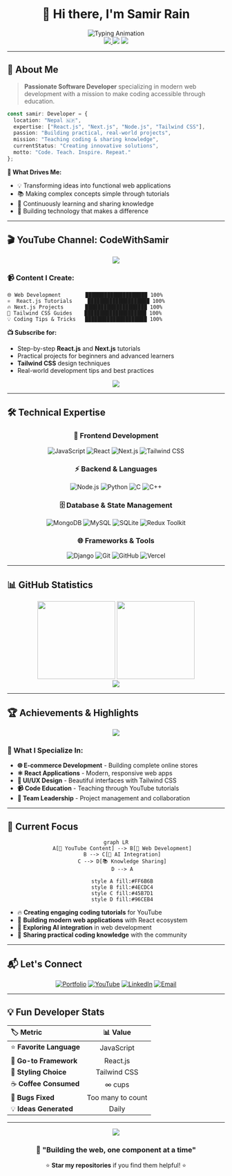 # <div align="center">👋 Hi there, I'm **Samir Rain**</div>

<div align="center"> <img src="https://readme-typing-svg.herokuapp.com?font=JetBrains+Mono&weight=600&height=280&size=28&duration=3000&pause=1000&color=00D9FF&center=true&vCenter=true&multiline=true&width=600&height=150&lines=Software+Developer;YouTube+Content+Creator;React+%26+Next.js+Enthusiast" alt="Typing Animation" /> </div> <div align="center"> <a href="https://www.youtube.com/channel/CodeWithSamir"> <img src="https://api.visitorbadge.io/api/VisitorHit?user=codewithsamir&countColor=%237B1E7A&style=flat-square&labelColor=black" /> </a ><img src="https://img.shields.io/github/followers/CodeWithSamir?label=Follow&style=flat-square&color=7B1E7A&labelColor=black" /> <img src="https://komarev.com/ghpvc/?username=CodeWithSamir&style=flat-square&color=7B1E7A" /> </div>


---

## 🚀 About Me

> **Passionate Software Developer** specializing in modern web development with a mission to make coding accessible through education.

```typescript
const samir: Developer = {
  location: "Nepal 🇳🇵",
  expertise: ["React.js", "Next.js", "Node.js", "Tailwind CSS"],
  passion: "Building practical, real-world projects",
  mission: "Teaching coding & sharing knowledge",
  currentStatus: "Creating innovative solutions",
  motto: "Code. Teach. Inspire. Repeat."
};
```

**🎯 What Drives Me:**
- 💡 Transforming ideas into functional web applications
- 📚 Making complex concepts simple through tutorials
- 🌱 Continuously learning and sharing knowledge
- 🤝 Building technology that makes a difference

---

## 🎬 YouTube Channel: **CodeWithSamir**

<div align="center">
  <a href="https://www.youtube.com/channel/CodeWithSamir">
    <img src="https://img.shields.io/badge/YouTube-CodeWithSamir-FF0000?style=for-the-badge&logo=youtube&logoColor=white&labelColor=black" />
  </a>
</div>

### 📹 Content I Create:
```
🌐 Web Development        ████████████████████ 100%
⚛️  React.js Tutorials     ████████████████████ 100%
🔥 Next.js Projects       ████████████████████ 100%
🎨 Tailwind CSS Guides    ████████████████████ 100%
💡 Coding Tips & Tricks   ████████████████████ 100%
```

**📺 Subscribe for:**
- Step-by-step **React.js** and **Next.js** tutorials
- Practical projects for beginners and advanced learners
- **Tailwind CSS** design techniques
- Real-world development tips and best practices

<div align="center">
  <a href="https://www.youtube.com/channel/CodeWithSamir?sub_confirmation=1">
    <img src="https://img.shields.io/badge/Subscribe%20Now-FF0000?style=for-the-badge&logo=youtube&logoColor=white" />
  </a>
</div>

---

## 🛠️ Technical Expertise

<div align="center">

### 🎨 Frontend Development
![JavaScript](https://img.shields.io/badge/JavaScript-F7DF1E?style=for-the-badge&logo=javascript&logoColor=black)
![React](https://img.shields.io/badge/React-61DAFB?style=for-the-badge&logo=react&logoColor=black)
![Next.js](https://img.shields.io/badge/Next.js-000000?style=for-the-badge&logo=next.js&logoColor=white)
![Tailwind CSS](https://img.shields.io/badge/Tailwind_CSS-06B6D4?style=for-the-badge&logo=tailwind-css&logoColor=white)

### ⚡ Backend & Languages
![Node.js](https://img.shields.io/badge/Node.js-339933?style=for-the-badge&logo=node.js&logoColor=white)
![Python](https://img.shields.io/badge/Python-3776AB?style=for-the-badge&logo=python&logoColor=white)
![C](https://img.shields.io/badge/C-A8B9CC?style=for-the-badge&logo=c&logoColor=black)
![C++](https://img.shields.io/badge/C++-00599C?style=for-the-badge&logo=cplusplus&logoColor=white)

### 🗄️ Database & State Management
![MongoDB](https://img.shields.io/badge/MongoDB-47A248?style=for-the-badge&logo=mongodb&logoColor=white)
![MySQL](https://img.shields.io/badge/MySQL-4479A1?style=for-the-badge&logo=mysql&logoColor=white)
![SQLite](https://img.shields.io/badge/SQLite-003B57?style=for-the-badge&logo=sqlite&logoColor=white)
![Redux Toolkit](https://img.shields.io/badge/Redux_Toolkit-764ABC?style=for-the-badge&logo=redux&logoColor=white)

### 🌐 Frameworks & Tools
![Django](https://img.shields.io/badge/Django-092E20?style=for-the-badge&logo=django&logoColor=white)
![Git](https://img.shields.io/badge/Git-F05032?style=for-the-badge&logo=git&logoColor=white)
![GitHub](https://img.shields.io/badge/GitHub-181717?style=for-the-badge&logo=github&logoColor=white)
![Vercel](https://img.shields.io/badge/Vercel-000000?style=for-the-badge&logo=vercel&logoColor=white)

</div>

---

## 📊 GitHub Statistics

<div align="center">
  <img height="180em" src="https://github-readme-stats.vercel.app/api?username=CodeWithSamir&show_icons=true&theme=tokyonight&include_all_commits=true&count_private=true&hide_border=true&bg_color=0D1117&title_color=00D9FF&icon_color=00D9FF&text_color=FFFFFF"/>
  <img height="180em" src="https://github-readme-stats.vercel.app/api/top-langs/?username=CodeWithSamir&layout=compact&langs_count=8&theme=tokyonight&hide_border=true&bg_color=0D1117&title_color=00D9FF&text_color=FFFFFF"/>
</div>

<div align="center">
  <img src="https://github-readme-streak-stats.herokuapp.com/?user=CodeWithSamir&theme=tokyonight&hide_border=true&background=0D1117&stroke=00D9FF&ring=00D9FF&fire=FF6B6B&currStreakLabel=00D9FF" />
</div>

---

## 🏆 Achievements & Highlights

<div align="center">
  <img src="https://github-profile-trophy.vercel.app/?username=CodeWithSamir&theme=algolia&no-frame=true&no-bg=true&margin-w=4&row=2&column=4" />
</div>

### 🎯 What I Specialize In:
- **🌐 E-commerce Development** - Building complete online stores
- **⚛️ React Applications** - Modern, responsive web apps
- **🎨 UI/UX Design** - Beautiful interfaces with Tailwind CSS
- **📹 Code Education** - Teaching through YouTube tutorials
- **👥 Team Leadership** - Project management and collaboration

---

## 🌟 Current Focus

<div align="center">
  
```mermaid
graph LR
    A[🎥 YouTube Content] --> B[📱 Web Development]
    B --> C[🤖 AI Integration]
    C --> D[📚 Knowledge Sharing]
    D --> A
    
    style A fill:#FF6B6B
    style B fill:#4ECDC4
    style C fill:#45B7D1
    style D fill:#96CEB4
```

</div>

- 🔥 **Creating engaging coding tutorials** for YouTube
- 🚀 **Building modern web applications** with React ecosystem
- 🤖 **Exploring AI integration** in web development
- 📖 **Sharing practical coding knowledge** with the community

---

## 📬 Let's Connect

<div align="center">

[![Portfolio](https://img.shields.io/badge/🌐_Portfolio-samirrain.com.np-00D9FF?style=for-the-badge&labelColor=black)](https://samirrain.com.np/)
[![YouTube](https://img.shields.io/badge/📺_YouTube-CodeWithSamir-FF0000?style=for-the-badge&labelColor=black)](https://www.youtube.com/channel/CodeWithSamir)
[![LinkedIn](https://img.shields.io/badge/💼_LinkedIn-Samir_Rain-0A66C2?style=for-the-badge&labelColor=black)](https://np.linkedin.com/in/samir-rain-0467b7259?trk=people-guest_people_search-card)
[![Email](https://img.shields.io/badge/📧_Email-codewithsamir@gmail.com-EA4335?style=for-the-badge&labelColor=black)](mailto:codewithsamir@gmail.com)

</div>

---

## 💡 Fun Developer Stats

<div align="center">

| 🏷️ **Metric** | 📊 **Value** |
|:---|:---:|
| ⭐ **Favorite Language** | JavaScript |
| 🚀 **Go-to Framework** | React.js |
| 🎨 **Styling Choice** | Tailwind CSS |
| ☕ **Coffee Consumed** | ∞ cups |
| 🐛 **Bugs Fixed** | Too many to count |
| 💡 **Ideas Generated** | Daily |

</div>

---

<div align="center">
  <img src="https://capsule-render.vercel.app/api?type=waving&color=gradient&customColorList=12&height=120&section=footer&text=Thanks%20for%20visiting!&fontSize=30&fontColor=ffffff&animation=twinkling" />
</div>

<div align="center">
  
### 🚀 **"Building the web, one component at a time"**

⭐ **Star my repositories** if you find them helpful! ⭐

</div>

